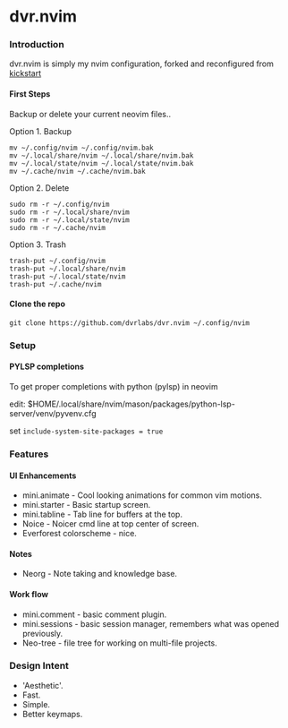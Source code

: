 # dvr.nvim

### Introduction

dvr.nvim is simply my nvim configuration, forked and reconfigured from [kickstart](https://github.com/nvim-lua/kickstart.nvim)

#### First Steps

Backup or delete your current neovim files..

Option 1. Backup

```
mv ~/.config/nvim ~/.config/nvim.bak
mv ~/.local/share/nvim ~/.local/share/nvim.bak
mv ~/.local/state/nvim ~/.local/state/nvim.bak
mv ~/.cache/nvim ~/.cache/nvim.bak
```

Option 2. Delete

```
sudo rm -r ~/.config/nvim 
sudo rm -r ~/.local/share/nvim 
sudo rm -r ~/.local/state/nvim 
sudo rm -r ~/.cache/nvim 
```

Option 3. Trash

```
trash-put ~/.config/nvim 
trash-put ~/.local/share/nvim 
trash-put ~/.local/state/nvim 
trash-put ~/.cache/nvim 
```

#### Clone the repo

```
git clone https://github.com/dvrlabs/dvr.nvim ~/.config/nvim
```

### Setup

#### PYLSP completions

To get proper completions with python (pylsp) in neovim

edit: $HOME/.local/share/nvim/mason/packages/python-lsp-server/venv/pyvenv.cfg

set `include-system-site-packages = true`

### Features

#### UI Enhancements
- mini.animate - Cool looking animations for common vim motions.
- mini.starter - Basic startup screen.
- mini.tabline - Tab line for buffers at the top.
- Noice - Noicer cmd line at top center of screen.
- Everforest colorscheme - nice.

#### Notes
- Neorg - Note taking and knowledge base.

#### Work flow
- mini.comment - basic comment plugin.
- mini.sessions - basic session manager, remembers what was opened previously.
- Neo-tree - file tree for working on multi-file projects.

### Design Intent
- 'Aesthetic'.
- Fast.
- Simple.
- Better keymaps.


